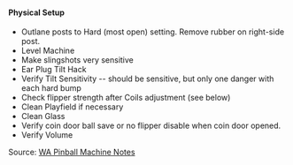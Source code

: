 #### Physical Setup
-   Outlane posts to Hard (most open) setting. Remove rubber on right-side post.
-   Level Machine
-   Make slingshots very sensitive
-   Ear Plug Tilt Hack
-   Verify Tilt Sensitivity -- should be sensitive, but only one danger with each hard bump
-   Check flipper strength after Coils adjustment (see below)
-   Clean Playfield if necessary
-   Clean Glass
-   Verify coin door ball save or no flipper disable when coin door opened.
-   Verify Volume

Source: [WA Pinball Machine Notes](http://wapinball.net/setups/)
